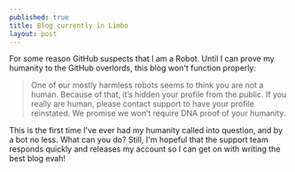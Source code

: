 ```yaml
---
published: true
title: Blog currently in Limbo
layout: post
---
```

For some reason GitHub suspects that I am a Robot. Until I can prove my humanity to the GitHub overlords, this blog won't function properly:

> One of our mostly harmless robots seems to think you are not a human.
> Because of that, it’s hidden your profile from the public.
> If you really are human, please contact support to have your profile reinstated.
> We promise we won’t require DNA proof of your humanity.



This is the first time I've ever had my humanity called into question, and by a bot no less. What can you do? Still, I'm hopeful that the support team responds quickly and releases my account so I can get on with writing the best blog evah!